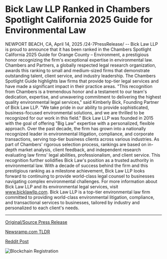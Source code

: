 # Bick Law LLP Ranked in Chambers Spotlight California 2025 Guide for Environmental Law

NEWPORT BEACH, CA, April 14, 2025 /24-7PressRelease/ -- Bick Law LLP is proud to announce that it has been ranked in the Chambers Spotlight California 2025 Guide for Orange County – Environment, a prestigious honor recognizing the firm's exceptional expertise in environmental law.  Chambers and Partners, a globally respected legal research organization, awards this ranking to small and medium-sized firms that demonstrate outstanding talent, client service, and industry leadership. The Chambers Spotlight Guide highlights law firms that provide top-tier legal services and have made a significant impact in their practice areas.  "This recognition from Chambers is a tremendous honor and a testament to our team's dedication, expertise, and unwavering commitment to delivering the highest quality environmental legal services," said Kimberly Bick, Founding Partner of Bick Law LLP. "We take pride in our ability to provide sophisticated, business-focused environmental solutions, and we are thrilled to be recognized for our work in this field."  Bick Law LLP was founded in 2015 with the goal of offering "Big Law" expertise with a personalized, flexible approach. Over the past decade, the firm has grown into a nationally recognized leader in environmental litigation, compliance, and corporate transactions, serving top-tier business clients across various industries.  As part of Chambers' rigorous selection process, rankings are based on in-depth market analysis, client feedback, and independent research evaluating law firms' legal abilities, professionalism, and client service. This recognition further solidifies Bick Law's position as a trusted authority in environmental law.  With a decade of success behind the firm and this prestigious ranking as a milestone achievement, Bick Law LLP looks forward to continuing to provide world-class legal counsel to businesses navigating complex environmental challenges.  For more information about Bick Law LLP and its environmental legal services, visit www.bicklawllp.com.  Bick Law LLP is a top-tier environmental law firm committed to providing world-class environmental litigation, compliance, and transactional services to businesses, tailored by industry and personalized to each client's needs. 

---

[Original/Source Press Release](https://www.24-7pressrelease.com/press-release/521732/bick-law-llp-ranked-in-chambers-spotlight-california-2025-guide-for-environmental-law)
                    

[Newsramp.com TLDR](https://newsramp.com/curated-news/bick-law-llp-recognized-in-chambers-spotlight-california-2025-guide-for-environmental-law-excellence/12fe20c6e18f6893d5cfd0eb39e31602) 

 



[Reddit Post](https://www.reddit.com/r/Energy_Climate_News/comments/1jyz1rl/bick_law_llp_recognized_in_chambers_spotlight/) 



![Blockchain Registration](https://cdn.newsramp.app/24-7PressRelease/qrcode/254/14/leanzt24.webp)